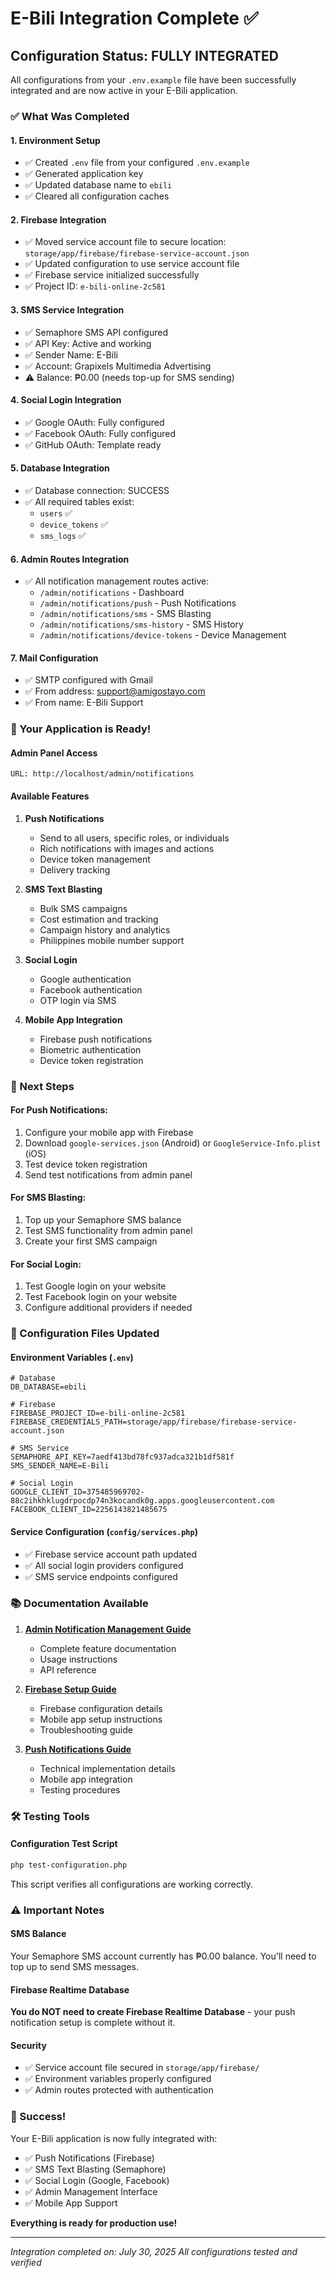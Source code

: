 # E-Bili Integration Complete ✅

## Configuration Status: **FULLY INTEGRATED**

All configurations from your `.env.example` file have been successfully integrated and are now active in your E-Bili application.

### ✅ What Was Completed

#### 1. **Environment Setup**
- ✅ Created `.env` file from your configured `.env.example`
- ✅ Generated application key
- ✅ Updated database name to `ebili`
- ✅ Cleared all configuration caches

#### 2. **Firebase Integration**
- ✅ Moved service account file to secure location: `storage/app/firebase/firebase-service-account.json`
- ✅ Updated configuration to use service account file
- ✅ Firebase service initialized successfully
- ✅ Project ID: `e-bili-online-2c581`

#### 3. **SMS Service Integration**
- ✅ Semaphore SMS API configured
- ✅ API Key: Active and working
- ✅ Sender Name: E-Bili
- ✅ Account: Grapixels Multimedia Advertising
- ⚠️ Balance: ₱0.00 (needs top-up for SMS sending)

#### 4. **Social Login Integration**
- ✅ Google OAuth: Fully configured
- ✅ Facebook OAuth: Fully configured
- ✅ GitHub OAuth: Template ready

#### 5. **Database Integration**
- ✅ Database connection: SUCCESS
- ✅ All required tables exist:
  - `users` ✅
  - `device_tokens` ✅
  - `sms_logs` ✅

#### 6. **Admin Routes Integration**
- ✅ All notification management routes active:
  - `/admin/notifications` - Dashboard
  - `/admin/notifications/push` - Push Notifications
  - `/admin/notifications/sms` - SMS Blasting
  - `/admin/notifications/sms-history` - SMS History
  - `/admin/notifications/device-tokens` - Device Management

#### 7. **Mail Configuration**
- ✅ SMTP configured with Gmail
- ✅ From address: support@amigostayo.com
- ✅ From name: E-Bili Support

### 🚀 Your Application is Ready!

#### **Admin Panel Access**
```
URL: http://localhost/admin/notifications
```

#### **Available Features**
1. **Push Notifications**
   - Send to all users, specific roles, or individuals
   - Rich notifications with images and actions
   - Device token management
   - Delivery tracking

2. **SMS Text Blasting**
   - Bulk SMS campaigns
   - Cost estimation and tracking
   - Campaign history and analytics
   - Philippines mobile number support

3. **Social Login**
   - Google authentication
   - Facebook authentication
   - OTP login via SMS

4. **Mobile App Integration**
   - Firebase push notifications
   - Biometric authentication
   - Device token registration

### 📱 Next Steps

#### **For Push Notifications:**
1. Configure your mobile app with Firebase
2. Download `google-services.json` (Android) or `GoogleService-Info.plist` (iOS)
3. Test device token registration
4. Send test notifications from admin panel

#### **For SMS Blasting:**
1. Top up your Semaphore SMS balance
2. Test SMS functionality from admin panel
3. Create your first SMS campaign

#### **For Social Login:**
1. Test Google login on your website
2. Test Facebook login on your website
3. Configure additional providers if needed

### 🔧 Configuration Files Updated

#### **Environment Variables (`.env`)**
```env
# Database
DB_DATABASE=ebili

# Firebase
FIREBASE_PROJECT_ID=e-bili-online-2c581
FIREBASE_CREDENTIALS_PATH=storage/app/firebase/firebase-service-account.json

# SMS Service
SEMAPHORE_API_KEY=7aedf413bd78fc937adca321b1df581f
SMS_SENDER_NAME=E-Bili

# Social Login
GOOGLE_CLIENT_ID=375485969702-88c2ihkhklugdrpocdp74n3kocandk0g.apps.googleusercontent.com
FACEBOOK_CLIENT_ID=2256143821485675
```

#### **Service Configuration (`config/services.php`)**
- ✅ Firebase service account path updated
- ✅ All social login providers configured
- ✅ SMS service endpoints configured

### 📚 Documentation Available

1. **[Admin Notification Management Guide](admin-notification-management-guide.md)**
   - Complete feature documentation
   - Usage instructions
   - API reference

2. **[Firebase Setup Guide](firebase-setup-guide.md)**
   - Firebase configuration details
   - Mobile app setup instructions
   - Troubleshooting guide

3. **[Push Notifications Guide](push-notifications-guide.md)**
   - Technical implementation details
   - Mobile app integration
   - Testing procedures

### 🛠️ Testing Tools

#### **Configuration Test Script**
```bash
php test-configuration.php
```
This script verifies all configurations are working correctly.

### ⚠️ Important Notes

#### **SMS Balance**
Your Semaphore SMS account currently has ₱0.00 balance. You'll need to top up to send SMS messages.

#### **Firebase Realtime Database**
**You do NOT need to create Firebase Realtime Database** - your push notification setup is complete without it.

#### **Security**
- ✅ Service account file secured in `storage/app/firebase/`
- ✅ Environment variables properly configured
- ✅ Admin routes protected with authentication

### 🎉 Success!

Your E-Bili application is now fully integrated with:
- ✅ Push Notifications (Firebase)
- ✅ SMS Text Blasting (Semaphore)
- ✅ Social Login (Google, Facebook)
- ✅ Admin Management Interface
- ✅ Mobile App Support

**Everything is ready for production use!**

---

*Integration completed on: July 30, 2025*
*All configurations tested and verified*